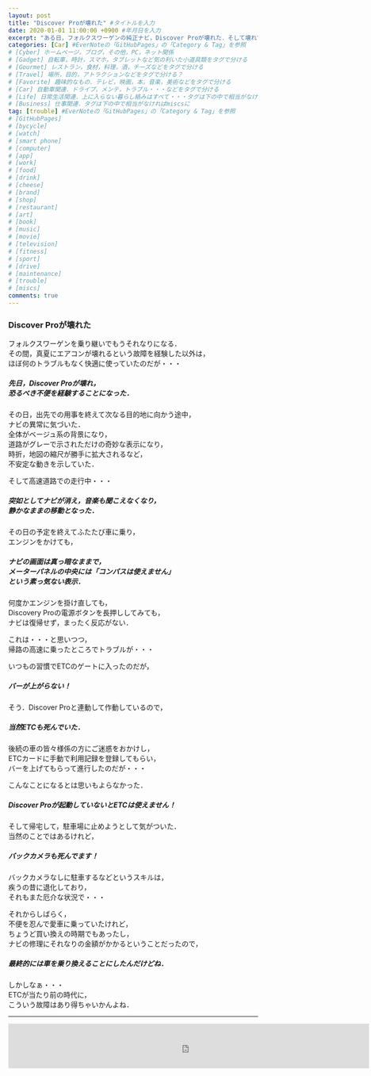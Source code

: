 ```yaml
---
layout: post
title: "Discover Proが壊れた" #タイトルを入力
date: 2020-01-01 11:00:00 +0900 #年月日を入力
excerpt: "ある日，フォルクスワーゲンの純正ナビ，Discover Proが壊れた．そして壊れてみるとそれは相応に不便で・・・" #home画面でタイトルの下に表示される短文を入力
categories: [Car] #EverNoteの「GitHubPages」の「Category & Tag」を参照
# [Cyber] ホームページ，ブログ，その他，PC，ネット関係
# [Gadget] 自転車，時計，スマホ，タブレットなど気の利いた小道具類をタグで分ける
# [Gourmet] レストラン，食材，料理，酒，チーズなどをタグで分ける
# [Travel] 場所，目的，アトラクションなどをタグで分ける？
# [Favorite] 趣味的なもの．テレビ，映画，本，音楽，美術などをタグで分ける
# [Car] 自動車関連．ドライブ，メンテ，トラブル・・・などをタグで分ける
# [Life] 日常生活関連．上に入らない暮らし絡みはすべて・・・タグは下の中で相当がなければmiscsに
# [Business] 仕事関連．タグは下の中で相当がなければmiscsに
tag: [trouble] #EverNoteの「GitHubPages」の「Category & Tag」を参照
# [GitHubPages]
# [bycycle]
# [watch]
# [smart phone]
# [computer]
# [app]
# [work]
# [food]
# [drink]
# [cheese]
# [brand]
# [shop]
# [restaurant]
# [art]
# [book]
# [music]
# [movie]
# [television]
# [fitness]
# [sport]
# [drive]
# [maintenance]
# [trouble]
# [miscs]
comments: true
---
```

### Discover Proが壊れた
フォルクスワーゲンを乗り継いでもうそれなりになる．  
その間，真夏にエアコンが壊れるという故障を経験した以外は，  
ほぼ何のトラブルもなく快適に使っていたのだが・・・

##### 先日，Discover Proが壊れ，<br />恐るべき不便を経験することになった．

その日，出先での用事を終えて次なる目的地に向かう途中，  
ナビの異常に気づいた．  
全体がベージュ系の背景になり，  
道路がグレーで示されただけの奇妙な表示になり，  
時折，地図の縮尺が勝手に拡大されるなど，  
不安定な動きを示していた．

そして高速道路での走行中・・・
##### 突如としてナビが消え，音楽も聞こえなくなり，<br />静かなままの移動となった．

その日の予定を終えてふたたび車に乗り，  
エンジンをかけても，

##### ナビの画面は真っ暗なままで，<br />メーターパネルの中央には「コンパスは使えません」<br />という素っ気ない表示．

何度かエンジンを掛け直しても，  
Discovery Proの電源ボタンを長押ししてみても，  
ナビは復帰せず，まったく反応がない．

これは・・・と思いつつ，  
帰路の高速に乗ったところでトラブルが・・・

いつもの習慣でETCのゲートに入ったのだが，
##### バーが上がらない！

そう．Discover Proと連動して作動しているので，
##### 当然ETCも死んでいた．

後続の車の皆々様係の方にご迷惑をおかけし，  
ETCカードに手動で利用記録を登録してもらい，  
バーを上げてもらって進行したのだが・・・

こんなことになるとは思いもよらなかった．  
##### Discover Proが起動していないとETCは使えません！

そして帰宅して，駐車場に止めようとして気がついた．  
当然のことではあるけれど，
##### バックカメラも死んでます！
バックカメラなしに駐車するなどというスキルは，  
疾うの昔に退化しており，  
それもまた厄介な状況で・・・

それからしばらく，  
不便を忍んで愛車に乗っていたけれど，  
ちょうど買い換えの時期でもあったし，  
ナビの修理にそれなりの金額がかかるということだったので，
##### 最終的には車を乗り換えることにしたんだけどね．

しかしなぁ・・・  
ETCが当たり前の時代に，  
こういう故障はあり得ちゃいかんよね．

*****

<iframe src="https://rcm-fe.amazon-adsystem.com/e/cm?o=9&p=48&l=ez&f=ifr&linkID=850b58a06c65ee4a69681349a14046b9&t=palibera-22&tracking_id=palibera-22" width="728" height="90" scrolling="no" border="0" marginwidth="0" style="border:none;" frameborder="0"></iframe>
